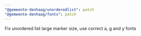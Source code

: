 ```yaml
---
"@gemeente-denhaag/unorderedlist": patch
"@gemeente-denhaag/fonts": patch
---
```


Fix unordered list large marker size, use correct a, g and y fonts
